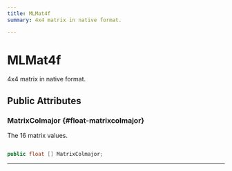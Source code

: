 ```yaml
---
title: MLMat4f
summary: 4x4 matrix in native format. 

---
```


# MLMat4f




4x4 matrix in native format.   





## Public Attributes

### MatrixColmajor {#float-matrixcolmajor}

The 16 matrix values. 

```csharp

public float [] MatrixColmajor;

```






-----------


